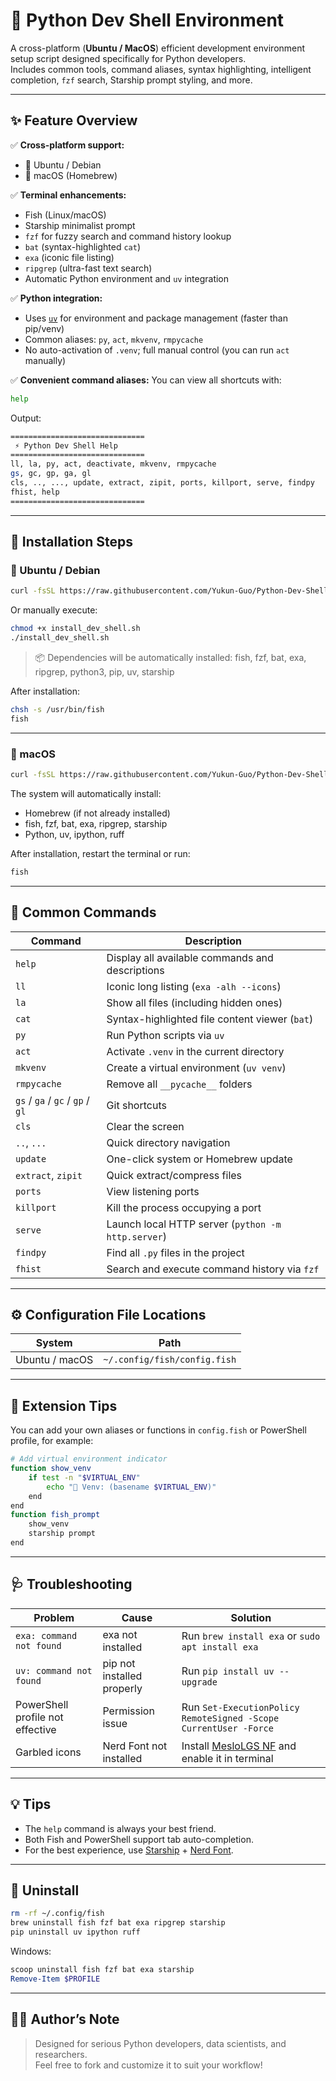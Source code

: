 # 🐍 Python Dev Shell Environment

A cross-platform (**Ubuntu / MacOS**) efficient development environment setup script designed specifically for Python developers.  
Includes common tools, command aliases, syntax highlighting, intelligent completion, `fzf` search, Starship prompt styling, and more.

---

## ✨ Feature Overview

✅ **Cross-platform support:**

- 🐧 Ubuntu / Debian  
- 🍎 macOS (Homebrew)  

✅ **Terminal enhancements:**

- Fish (Linux/macOS)  
- Starship minimalist prompt  
- `fzf` for fuzzy search and command history lookup  
- `bat` (syntax-highlighted `cat`)  
- `exa` (iconic file listing)  
- `ripgrep` (ultra-fast text search)  
- Automatic Python environment and `uv` integration  

✅ **Python integration:**

- Uses [`uv`](https://github.com/astral-sh/uv) for environment and package management (faster than pip/venv)  
- Common aliases: `py`, `act`, `mkvenv`, `rmpycache`  
- No auto-activation of `.venv`; full manual control (you can run `act` manually)

✅ **Convenient command aliases:**
You can view all shortcuts with:

```bash
help
```

Output:

``` bash
==============================
 ⚡ Python Dev Shell Help
==============================
ll, la, py, act, deactivate, mkvenv, rmpycache
gs, gc, gp, ga, gl
cls, .., ..., update, extract, zipit, ports, killport, serve, findpy
fhist, help
==============================
```

---

## 🚀 Installation Steps

### 🐧 Ubuntu / Debian

```bash
curl -fsSL https://raw.githubusercontent.com/Yukun-Guo/Python-Dev-Shell-Environment/refs/heads/main/install_dev_shell.sh | bash
```

Or manually execute:

```bash
chmod +x install_dev_shell.sh
./install_dev_shell.sh
```

> 📦 Dependencies will be automatically installed: fish, fzf, bat, exa, ripgrep, python3, pip, uv, starship

After installation:

```bash
chsh -s /usr/bin/fish
fish
```

---

### 🍎 macOS

```bash
curl -fsSL https://raw.githubusercontent.com/Yukun-Guo/Python-Dev-Shell-Environment/refs/heads/main/install_dev_shell.sh | bash
```

The system will automatically install:

- Homebrew (if not already installed)
- fish, fzf, bat, exa, ripgrep, starship  
- Python, uv, ipython, ruff  

After installation, restart the terminal or run:

```bash
fish
```

---

## 🧠 Common Commands

| Command | Description |
|----------|--------------|
| `help` | Display all available commands and descriptions |
| `ll` | Iconic long listing (`exa -alh --icons`) |
| `la` | Show all files (including hidden ones) |
| `cat` | Syntax-highlighted file content viewer (`bat`) |
| `py` | Run Python scripts via `uv` |
| `act` | Activate `.venv` in the current directory |
| `mkvenv` | Create a virtual environment (`uv venv`) |
| `rmpycache` | Remove all `__pycache__` folders |
| `gs` / `ga` / `gc` / `gp` / `gl` | Git shortcuts |
| `cls` | Clear the screen |
| `..`, `...` | Quick directory navigation |
| `update` | One-click system or Homebrew update |
| `extract`, `zipit` | Quick extract/compress files |
| `ports` | View listening ports |
| `killport` | Kill the process occupying a port |
| `serve` | Launch local HTTP server (`python -m http.server`) |
| `findpy` | Find all `.py` files in the project |
| `fhist` | Search and execute command history via `fzf` |

---

## ⚙️ Configuration File Locations

| System | Path |
|---------|------|
| Ubuntu / macOS | `~/.config/fish/config.fish` |

---

## 🧩 Extension Tips

You can add your own aliases or functions in `config.fish` or PowerShell profile, for example:

```bash
# Add virtual environment indicator
function show_venv
    if test -n "$VIRTUAL_ENV"
        echo "🐍 Venv: (basename $VIRTUAL_ENV)"
    end
end
function fish_prompt
    show_venv
    starship prompt
end
```

---

## 🩺 Troubleshooting

| Problem | Cause | Solution |
|----------|--------|-----------|
| `exa: command not found` | exa not installed | Run `brew install exa` or `sudo apt install exa` |
| `uv: command not found` | pip not installed properly | Run `pip install uv --upgrade` |
| PowerShell profile not effective | Permission issue | Run `Set-ExecutionPolicy RemoteSigned -Scope CurrentUser -Force` |
| Garbled icons | Nerd Font not installed | Install [MesloLGS NF](https://www.nerdfonts.com/font-downloads) and enable it in terminal |

---

## 💡 Tips

- The `help` command is always your best friend.  
- Both Fish and PowerShell support tab auto-completion.  
- For the best experience, use [Starship](https://starship.rs/) + [Nerd Font](https://www.nerdfonts.com/).

---

## 🧰 Uninstall

```bash
rm -rf ~/.config/fish
brew uninstall fish fzf bat exa ripgrep starship
pip uninstall uv ipython ruff
```

Windows:
```powershell
scoop uninstall fish fzf bat exa starship
Remove-Item $PROFILE
```

---

## 🧑‍💻 Author’s Note

> Designed for serious Python developers, data scientists, and researchers.  
Feel free to fork and customize it to suit your workflow!
